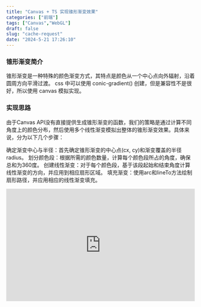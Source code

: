 ```yaml
---
title: "Canvas + TS 实现锥形渐变效果"
categories: ["前端"]
tags: ["Canvas","WebGL"]
draft: false
slug: "cache-request"
date: "2024-5-21 17:26:10"
---
```


### 锥形渐变简介
锥形渐变是一种特殊的颜色渐变方式，其特点是颜色从一个中心点向外辐射，沿着圆周方向平滑过渡。
css 中可以使用 conic-gradient() 创建，但是兼容性不是很好，所以使用 canvas 模拟实现。

### 实现思路
由于Canvas API没有直接提供生成锥形渐变的函数，我们的策略是通过计算不同角度上的颜色分布，然后使用多个线性渐变模拟出整体的锥形渐变效果。具体来说，分为以下几个步骤：

确定渐变中心与半径：首先确定锥形渐变的中心点(cx, cy)和渐变覆盖的半径radius。
划分颜色段：根据所需的颜色数量，计算每个颜色段所占的角度，确保总和为360度。
创建线性渐变：对于每个颜色段，基于该段起始和结束角度计算线性渐变的方向，并应用到相应扇形区域。
填充渐变：使用arc和lineTo方法绘制扇形路径，并应用相应的线性渐变填充。

<iframe height="300" style="width: 100%;" scrolling="no" title="Untitled" src="https://codepen.io/zhangchen915/embed/OJYbNML?default-tab=html%2Cresult" frameborder="no" loading="lazy" allowtransparency="true" allowfullscreen="true">
  See the Pen <a href="https://codepen.io/zhangchen915/pen/OJYbNML">
  Untitled</a> by zhangchen (<a href="https://codepen.io/zhangchen915">@zhangchen915</a>)
  on <a href="https://codepen.io">CodePen</a>.
</iframe>
